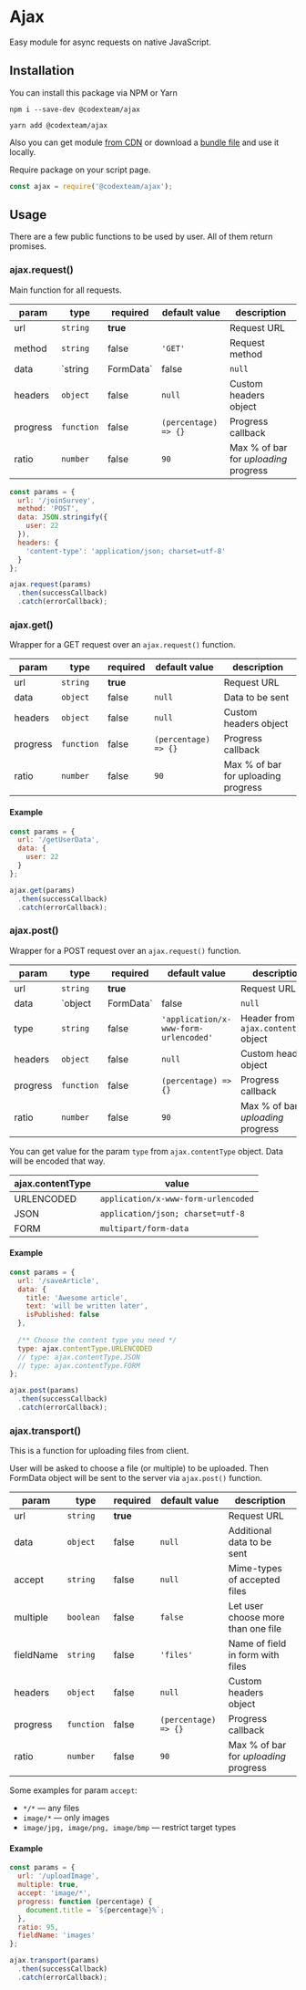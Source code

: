 # Ajax

Easy module for async requests on native JavaScript.

## Installation

You can install this package via NPM or Yarn

```shell
npm i --save-dev @codexteam/ajax
```

```shell
yarn add @codexteam/ajax
```

Also you can get module [from CDN](https://unpkg.com/@codexteam/ajax) or download a [bundle file](dist/main.js) and use it locally.

Require package on your script page.

```javascript
const ajax = require('@codexteam/ajax');
```

## Usage

There are a few public functions to be used by user. All of them return promises.

### ajax.request()

Main function for all requests.

| param    | type              | required | default value        | description                           | 
| -------- | ----------------- | -------- | -------------------- | ------------------------------------- |
| url      | `string`          | **true** |                      | Request URL                           |
| method   | `string`          | false    | `'GET'`              | Request method                        |
| data     | `string|FormData` | false    | `null`               | Data to be sent                       |
| headers  | `object`          | false    | `null`               | Custom headers object                 |
| progress | `function`        | false    | `(percentage) => {}` | Progress callback                     |
| ratio    | `number`          | false    | `90`                 | Max % of bar for *uploading* progress |

```javascript
const params = {
  url: '/joinSurvey',
  method: 'POST',
  data: JSON.stringify({
    user: 22
  }),
  headers: {
    'content-type': 'application/json; charset=utf-8'
  }
};

ajax.request(params)
  .then(successCallback)
  .catch(errorCallback);
```


### ajax.get()

Wrapper for a GET request over an `ajax.request()` function.

| param    | type       | required | default value        | description                         | 
| -------- | ---------- | -------- | -------------------- | ----------------------------------- |
| url      | `string`   | **true** |                      | Request URL                         |
| data     | `object`   | false    | `null`               | Data to be sent                     |
| headers  | `object`   | false    | `null`               | Custom headers object               |
| progress | `function` | false    | `(percentage) => {}` | Progress callback                   |
| ratio    | `number`   | false    | `90`                 | Max % of bar for uploading progress |

#### Example

```javascript
const params = {
  url: '/getUserData',
  data: {
    user: 22
  }
};

ajax.get(params)
  .then(successCallback)
  .catch(errorCallback);
```

### ajax.post()

Wrapper for a POST request over an `ajax.request()` function.

| param    | type                | required | default value                         | description                           | 
| -------- | ------------------- | -------- | ------------------------------------- | ------------------------------------- |
| url      | `string`            | **true** |                                       | Request URL                           |
| data     | `object|FormData`   | false    | `null`                                | Data to be sent                       |
| type     | `string`            | false    | `'application/x-www-form-urlencoded'` | Header from `ajax.contentType` object |
| headers  | `object`            | false    | `null`                                | Custom headers object                 |
| progress | `function`          | false    | `(percentage) => {}`                  | Progress callback                     |
| ratio    | `number`            | false    | `90`                                  | Max % of bar for *uploading* progress | 

You can get value for the param `type` from `ajax.contentType` object. Data will be encoded that way.

| ajax.contentType | value                               |
| ---------------- | ----------------------------------- |
| URLENCODED       | `application/x-www-form-urlencoded` |
| JSON             | `application/json; charset=utf-8`   |
| FORM             | `multipart/form-data`               |

#### Example

```javascript
const params = {
  url: '/saveArticle',
  data: {
    title: 'Awesome article',
    text: 'will be written later',
    isPublished: false
  },
  
  /** Choose the content type you need */
  type: ajax.contentType.URLENCODED
  // type: ajax.contentType.JSON
  // type: ajax.contentType.FORM
};

ajax.post(params)
  .then(successCallback)
  .catch(errorCallback);
```

### ajax.transport()

This is a function for uploading files from client. 

User will be asked to choose a file (or multiple) to be uploaded. Then FormData object will be sent to the server via `ajax.post()` function.

| param     | type       | required | default value        | description                           | 
| --------  | ---------- | -------- | -------------------- | ------------------------------------- |
| url       | `string`   | **true** |                      | Request URL                           |
| data      | `object`   | false    | `null`               | Additional data to be sent            |
| accept    | `string`   | false    | `null`               | Mime-types of accepted files          |
| multiple  | `boolean`  | false    | `false`              | Let user choose more than one file    |
| fieldName | `string`   | false    | `'files'`            | Name of field in form with files      |
| headers   | `object`   | false    | `null`               | Custom headers object                 |
| progress  | `function` | false    | `(percentage) => {}` | Progress callback                     |
| ratio     | `number`   | false    | `90`                 | Max % of bar for *uploading* progress |

Some examples for param `accept`:
- `*/*` — any files
- `image/*` — only images
- `image/jpg, image/png, image/bmp` — restrict target types 

#### Example

```javascript
const params = {
  url: '/uploadImage',
  multiple: true,
  accept: 'image/*',
  progress: function (percentage) {
    document.title = `${percentage}%`;
  },
  ratio: 95,
  fieldName: 'images'
};

ajax.transport(params)
  .then(successCallback)
  .catch(errorCallback);
```
